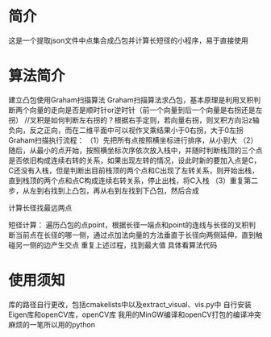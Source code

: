 # 简介
这是一个提取json文件中点集合成凸包并计算长短径的小程序，易于直接使用

# 算法简介

建立凸包使用Graham扫描算法
Graham扫描算法求凸包，基本原理是利用叉积判断两个向量的走向是否是顺时针or逆时针（前一个向量到后一个向量是右拐还是左拐）
        //叉积是如何判断左右拐的？根据右手定则，若向量右拐，则叉积方向沿z轴负向，反之正向，而在二维平面中可以视作叉乘结果小于0右拐，大于0左拐
    Graham扫描执行流程：
        （1）先把所有点按照横坐标进行排序，从小到大
        （2）随后，从最小的点开始，按照横坐标次序依次放入栈中，并随时判断栈顶的三个点是否依旧构成连续右转的关系，如果出现左转的情况，设此时新的要加入点是C，
        C还没有入栈，但是判断出目前栈顶的两个点和C出现了左转关系，则开始出栈，直到栈顶的两个点和点C构成连续右转关系，停止出栈，将C入栈
        （3）重复第二步，从左到右找到上凸包，再从右到左找到下凸包，然后合成
        



计算长径找最远两点

短径计算：
遍历凸包的点point，根据长径一端点和point的连线与长径的叉积判断当前点在长径的哪一侧，通过点加法向量的方法垂直于长径向两侧延伸，直到触碰另一侧的边产生交点
重复上述过程，找到最大值
具体看算法代码


# 使用须知
库的路径自行更改，包括cmakelists中以及extract_visual、vis.py中
自行安装Eigen库和openCV库，openCV库
我用的MinGW编译和openCV打包的编译冲突麻烦的一笔所以用的python
